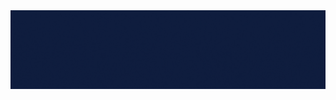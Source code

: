 <!-- <style>
    .flex{
        display: flex;
        flex-direction: row;
        flex-wrap: wrap;
        align-content: flex-end;
        justify-content: space-evenly;
        align-items: stretch;
        width: 100%;
    }
    .im{
        margin: 5px;
        width: 30%;
        height: 30%;
        border-radius: 20px;
    }
    .vo{
        display: flex;
        flex-direction: column;
        flex-wrap: nowrap;
        align-items: center;
        justify-content: space-evenly;
        align-content: space-between;
        border: 2px solid grey;
        border-radius: 20px;
    }
    h2{
        font-size: 2rem;
    }
</style> -->
<img src="./SRC/Hola, Mucho gusto.gif"/>
<!-- 
<h1>Estos son mis proyectos:</h1>

<div class='vo'>
    <h2>Dogs</h2>
    <div class='flex'>
        <img class='im' src="./SRC/landingpage.png"/>
        <img class='im' src="./SRC/home.png"/>
        <img class='im' src="./SRC/Detail.png"/>
        <img class='im' src="./SRC/temperament.png"/>
        <img class='im' src="./SRC/Busqueda.png"/>
        <img class='im' src="./SRC/create.png"/>
        <img class='im' src="./SRC/ord.png"/>
    </div>
</div> -->
